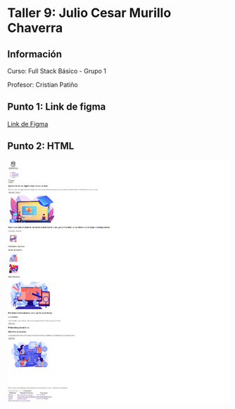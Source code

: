 <h1>Taller 9: Julio Cesar Murillo Chaverra</h1>

<h2> Información</h2>
<p>Curso: Full Stack Básico - Grupo 1</p>
<p>Profesor: Cristian Patiño</p>

<h2> Punto 1: Link de figma</h2>
<a href="https://www.figma.com/file/XH19u7GYurt6SH6CeYvjUy/Julio-Cesar-Murillo---Figma---Ejercicio?type=design&node-id=0%3A1&mode=design&t=3vzousXvxa0LSvFZ-1">Link de Figma</a>

<h2> Punto 2: HTML</h2>
<img src="./public/images/html.png" alt="html">
